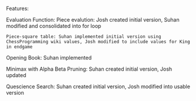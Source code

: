 Features:

Evaluation Function:
    Piece evalution: Josh created initial version, Suhan modified and consolidated into for loop
   
    Piece-square table: Suhan implemented initial version using ChessProgramming wiki values, Josh modified to include values for King in endgame

Opening Book: Suhan implemented

Minimax with Alpha Beta Pruning: Suhan created initial version, Josh updated

Quescience Search: Suhan created initial version, Josh modified into usable version 


    

